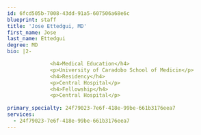 ```yaml
---
id: 6fcd505b-7008-43dd-91a5-607506a68e6c
blueprint: staff
title: 'Jose Ettedgui, MD'
first_name: Jose
last_name: Ettedgui
degree: MD
bio: |2-

              <h4>Medical Education</h4>
              <p>University of Caradobo School of Medicin</p>
              <h4>Residency</h4>
              <p>Central Hospital</p>
              <h4>Fellowship</h4>
              <p>Central Hospital</p>
          
primary_specialty: 24f79023-7e6f-418e-99be-661b3176eea7
services:
  - 24f79023-7e6f-418e-99be-661b3176eea7
---
```

